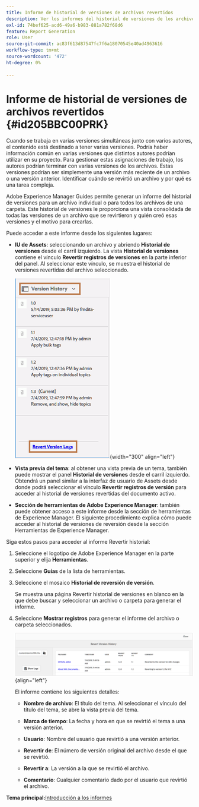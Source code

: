 ```yaml
---
title: Informe de historial de versiones de archivos revertidos
description: Ver los informes del historial de versiones de los archivos revertidos en AEM Guides. Obtenga información sobre cómo acceder a los registros de versiones anteriores desde la interfaz de usuario de Assets, la vista previa de temas y la selección de herramientas de AEM.
exl-id: 74bef625-acd6-49a6-b983-881a782f68d6
feature: Report Generation
role: User
source-git-commit: ac83f613d87547fc7f6a18070545e40ad4963616
workflow-type: tm+mt
source-wordcount: '472'
ht-degree: 0%

---
```


# Informe de historial de versiones de archivos revertidos {#id205BBC00PRK}

Cuando se trabaja en varias versiones simultáneas junto con varios autores, el contenido está destinado a tener varias versiones. Podría haber información común en varias versiones que distintos autores podrían utilizar en su proyecto. Para gestionar estas asignaciones de trabajo, los autores podrían terminar con varias versiones de los archivos. Estas versiones podrían ser simplemente una versión más reciente de un archivo o una versión anterior. Identificar cuándo se revirtió un archivo y por qué es una tarea compleja.

Adobe Experience Manager Guides permite generar un informe del historial de versiones para un archivo individual o para todos los archivos de una carpeta. Este historial de versiones le proporciona una vista consolidada de todas las versiones de un archivo que se revirtieron y quién creó esas versiones y el motivo para crearlas.

Puede acceder a este informe desde los siguientes lugares:

- **IU de Assets**: seleccionando un archivo y abriendo **Historial de versiones** desde el carril izquierdo. La vista **Historial de versiones** contiene el vínculo **Revertir registros de versiones** en la parte inferior del panel. Al seleccionar este vínculo, se muestra el historial de versiones revertidas del archivo seleccionado.

  ![](images/revert-log-from-assets-ui.png){width="300" align="left"}

- **Vista previa del tema**: al obtener una vista previa de un tema, también puede mostrar el panel **Historial de versiones** desde el carril izquierdo. Obtendrá un panel similar a la interfaz de usuario de Assets desde donde podrá seleccionar el vínculo **Revertir registros de versión** para acceder al historial de versiones revertidas del documento activo.

- **Sección de herramientas de Adobe Experience Manager**: también puede obtener acceso a este informe desde la sección de herramientas de Experience Manager. El siguiente procedimiento explica cómo puede acceder al historial de versiones de reversión desde la sección Herramientas de Experience Manager.


Siga estos pasos para acceder al informe Revertir historial:

1. Seleccione el logotipo de Adobe Experience Manager en la parte superior y elija **Herramientas**.

1. Seleccione **Guías** de la lista de herramientas.

1. Seleccione el mosaico **Historial de reversión de versión**.

   Se muestra una página Revertir historial de versiones en blanco en la que debe buscar y seleccionar un archivo o carpeta para generar el informe.

1. Seleccione **Mostrar registros** para generar el informe del archivo o carpeta seleccionados.

   ![](images/revert-version-history-report.png){align="left"}

   El informe contiene los siguientes detalles:

   - **Nombre de archivo**: El título del tema. Al seleccionar el vínculo del título del tema, se abre la vista previa del tema.

   - **Marca de tiempo**: La fecha y hora en que se revirtió el tema a una versión anterior.

   - **Usuario**: Nombre del usuario que revirtió a una versión anterior.

   - **Revertir de**: El número de versión original del archivo desde el que se revirtió.

   - **Revertir a**: La versión a la que se revirtió el archivo.

   - **Comentario**: Cualquier comentario dado por el usuario que revirtió el archivo.


**Tema principal:**&#x200B;[ Introducción a los informes](reports-intro.md)
